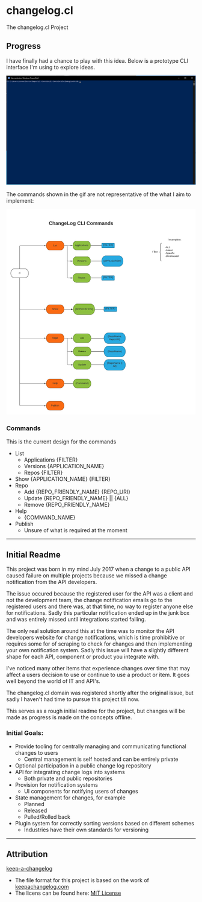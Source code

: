 # changelog.cl
The changelog.cl Project

## Progress
I have finally had a chance to play with this idea. Below is a prototype CLI interface I'm using to explore ideas.

![Image of Proto-CLI](https://github.com/vdrielc/changelog.cl/blob/master/assets/proto-cli.gif)

The commands shown in the gif are not representative of the what I aim to implement:

![Image of Proto-CLI](https://github.com/vdrielc/changelog.cl/blob/master/assets/cl-cli-command-planning.cl.png)

### Commands
This is the current design for the commands

- List
	- Applications {FILTER}
	- Versions {APPLICATION_NAME}
	- Repos {FILTER}
- Show {APPLICATION_NAME} {FILTER}
- Repo
	- Add {REPO_FRIENDLY_NAME} {REPO_URI}
	- Update {REPO_FRIENDLY_NAME} || {ALL}
	- Remove {REPO_FRIENDLY_NAME}
- Help
	- {COMMAND_NAME}
- Publish
	- Unsure of what is required at the moment

-------------------------------------------------------

## Initial Readme

This project was born in my mind July 2017 when a change to a public API caused failure on multiple projects because we missed a change notification from the API developers.

The issue occured because the registered user for the API was a client and not the development team, the change notification emails go to the registered users and there was, at that time, no way to register anyone else for notifications. Sadly this particular notification ended up in the junk box and was entirely missed until integrations started failing.

The only real solution around this at the time was to monitor the API developers website for change notifications, which is time prohibitive or requires some for of scraping to check for changes and then implementing your own notification system. Sadly this issue will have a slightly different shape for each API, component or product you integrate with.

I've noticed many other items that experience changes over time that may affect a users decision to use or continue to use a product or item. It goes well beyond the world of IT and API's.

The changelog.cl domain was registered shortly after the original issue, but sadly I haven't had time to pursue this project till now.

This serves as a rough initial readme for the project, but changes will be made as progress is made on the concepts offline.

### Initial Goals:
- Provide tooling for centrally managing and communicating functional changes to users
	- Central management is self hosted and can be entirely private
- Optional participation in a public change log	repository
- API for integrating change logs into systems
	- Both private and public repositories
- Provision for notification systems
	- UI components for notifying users of changes
- State management for changes, for example
	- Planned
	- Released
	- Pulled/Rolled back
- Plugin system for correctly sorting versions based on different schemes
	- Industries have their own standards for versioning

-------------------------------------------------------

## Attribution
[keep-a-changelog](https://github.com/olivierlacan/keep-a-changelog)
- The file format for this project is based on the work of [keepachangelog.com](https://keepachangelog.com/)
- The licens can be found here: [MIT License](https://github.com/vdrielc/changelog.cl/blob/master/attributions/keepachangelog.com)


